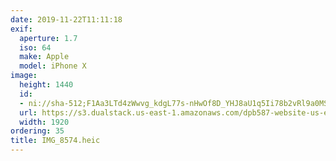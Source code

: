 ```yaml
---
date: 2019-11-22T11:11:18
exif:
  aperture: 1.7
  iso: 64
  make: Apple
  model: iPhone X
image:
  height: 1440
  id:
  - ni://sha-512;F1Aa3LTd4zWwvg_kdgL77s-nHwOf8D_YHJ8aU1q5Ii78b2vRl9a0MS8OIQ0wvp2sQhSCvuQJmGknmJj-lMWMwA
  url: https://s3.dualstack.us-east-1.amazonaws.com/dpb587-website-us-east-1/asset/gallery/2019-san-diego/1f13fbfd-b4f7-e71c-4069-3f399ac1ecc4~1920.jpg
  width: 1920
ordering: 35
title: IMG_8574.heic
---
```

